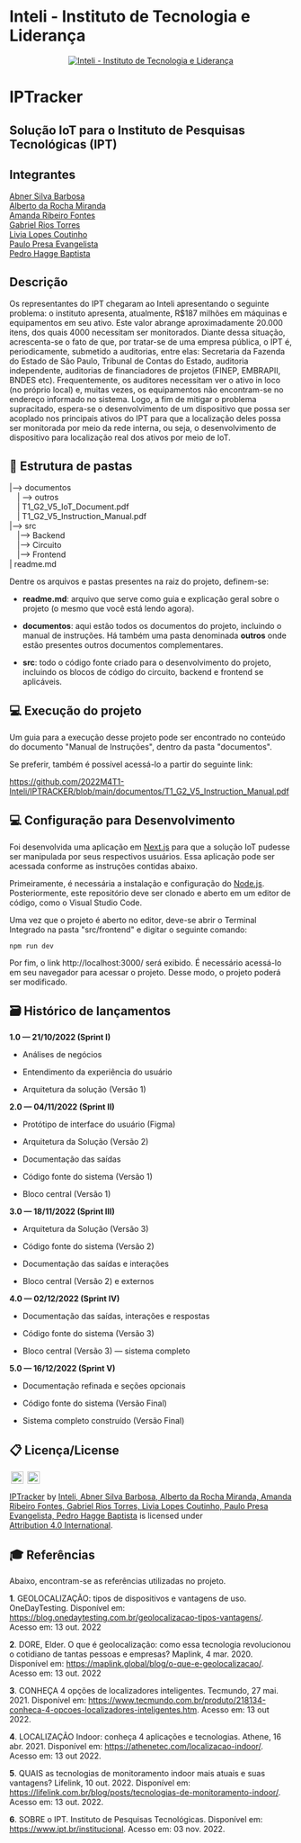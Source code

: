 # Inteli - Instituto de Tecnologia e Liderança

<p  align="center">
<a  href= "https://www.inteli.edu.br/"><img  src="https://www.inteli.edu.br/wp-content/uploads/2021/08/20172028/marca_1-2.png"  alt="Inteli - Instituto de Tecnologia e Liderança"  border="0"></a>
</p>

# IPTracker

## Solução IoT para o Instituto de Pesquisas Tecnológicas (IPT)

## Integrantes

<a  href="https://www.linkedin.com/in/abner-silva-barbosa-8a3542225/"> Abner Silva Barbosa</br></a>
<a  href="https://www.linkedin.com/in/alberto-da-rocha-miranda-angrysine/">Alberto da Rocha Miranda</br></a>
<a  href="https://www.linkedin.com/in/amanda-fontes/">Amanda Ribeiro Fontes</br></a>
<a  href="https://www.linkedin.com/in/gabrielriostorres/">Gabriel Rios Torres</br></a>
<a  href="https://www.linkedin.com/in/liviapcoutinho/">Livia Lopes Coutinho</br></a>
<a  href="https://www.linkedin.com/in/paulo-evangelista/">Paulo Presa Evangelista</br></a>
<a  href="https://www.linkedin.com/in/pedro-hagge/">Pedro Hagge Baptista</br></a>

## Descrição

Os representantes do IPT chegaram ao Inteli apresentando o seguinte problema: o instituto apresenta, atualmente, R$187 milhões em máquinas e equipamentos em seu ativo. Este valor abrange aproximadamente 20.000 itens, dos quais 4000 necessitam ser monitorados. Diante dessa situação, acrescenta-se o fato de que, por tratar-se de uma empresa pública, o IPT é, periodicamente, submetido a auditorias, entre elas: Secretaria da Fazenda do Estado de São Paulo, Tribunal de Contas do Estado, auditoria independente, auditorias de financiadores de projetos (FINEP, EMBRAPII, BNDES etc). Frequentemente, os auditores necessitam ver o ativo in loco (no próprio local) e, muitas vezes, os equipamentos não encontram-se no endereço informado no sistema. Logo, a fim de mitigar o problema supracitado, espera-se o desenvolvimento de um dispositivo que possa ser acoplado nos principais ativos do IPT para que a localização deles possa ser monitorada por meio da rede interna, ou seja, o desenvolvimento de dispositivo para localização real dos ativos por meio de IoT.

## 📁 Estrutura de pastas


|--> documentos<br>
  &emsp;| --> outros <br>
  &emsp;| T1_G2_V5_IoT_Document.pdf<br>
  &emsp;| T1_G2_V5_Instruction_Manual.pdf<br>
|--> src<br>
  &emsp;|--> Backend<br>
  &emsp;|--> Circuito<br>
  &emsp;|--> Frontend<br>
| readme.md<br>

Dentre os arquivos e pastas presentes na raiz do projeto, definem-se:

- <b>readme.md</b>: arquivo que serve como guia e explicação geral sobre o projeto (o mesmo que você está lendo agora).

- <b>documentos</b>: aqui estão todos os documentos do projeto, incluindo o manual de instruções. Há também uma pasta denominada <b>outros</b> onde estão presentes outros documentos complementares.

- <b>src</b>: todo o código fonte criado para o desenvolvimento do projeto, incluindo os blocos de código do circuito, backend e frontend se aplicáveis.

## 💻 Execução do projeto

Um guia para a execução desse projeto pode ser encontrado no conteúdo do documento "Manual de Instruções", dentro da pasta "documentos".

Se preferir, também é possível acessá-lo a partir do seguinte link:

https://github.com/2022M4T1-Inteli/IPTRACKER/blob/main/documentos/T1_G2_V5_Instruction_Manual.pdf


## 💻 Configuração para Desenvolvimento

Foi desenvolvida uma aplicação em <a href="https://nextjs.org/docs">Next.js</a> para que a solução IoT pudesse ser manipulada por seus respectivos usuários. Essa aplicação pode ser acessada conforme as instruções contidas abaixo.

Primeiramente, é necessária a instalação e configuração do <a href="https://nodejs.org/en/download/">Node.js</a>. Posteriormente, este repositório deve ser clonado e aberto em um editor de código, como o Visual Studio Code.

Uma vez que o projeto é aberto no editor, deve-se abrir o Terminal Integrado na pasta "src/frontend" e digitar o seguinte comando:

    npm run dev

Por fim, o link http://localhost:3000/ será exibido. É necessário acessá-lo em seu navegador para acessar o projeto. Desse modo, o projeto poderá ser modificado.  

## 🗃 Histórico de lançamentos


**1.0 — 21/10/2022 (Sprint I)**

* Análises de negócios

* Entendimento da experiência do usuário

* Arquitetura da solução (Versão 1)


**2.0 — 04/11/2022 (Sprint II)**

* Protótipo de interface do usuário (Figma)

* Arquitetura da Solução (Versão 2)

* Documentação das saídas

* Código fonte do sistema (Versão 1)

* Bloco central (Versão 1)
  

**3.0 — 18/11/2022 (Sprint III)**

* Arquitetura da Solução (Versão 3)

* Código fonte do sistema (Versão 2)

* Documentação das saídas e interações

* Bloco central (Versão 2) e externos


**4.0 — 02/12/2022 (Sprint IV)**

* Documentação das saídas, interações e respostas

* Código fonte do sistema (Versão 3)

* Bloco central (Versão 3) — sistema completo
  

**5.0 — 16/12/2022 (Sprint V)**

* Documentação refinada e seções opcionais

* Código fonte do sistema (Versão Final)

* Sistema completo construído (Versão Final)
  
  



## 📋 Licença/License

<img style="height:22px!important;margin-left:3px;vertical-align:text-bottom;" src="https://mirrors.creativecommons.org/presskit/icons/cc.svg?ref=chooser-v1">
<img style="height:22px!important;margin-left:3px;vertical-align:text-bottom;" src="https://mirrors.creativecommons.org/presskit/icons/by.svg?ref=chooser-v1">



<p xmlns:cc="http://creativecommons.org/ns#" xmlns:dct="http://purl.org/dc/terms/"><a property="dct:title" rel="cc:attributionURL" href="#">IPTracker</a> by <a rel="cc:attributionURL dct:creator" property="cc:attributionName" href="#">Inteli, Abner Silva Barbosa, Alberto da Rocha Miranda, Amanda Ribeiro Fontes, Gabriel Rios Torres, Livia Lopes Coutinho, Paulo Presa Evangelista, Pedro Hagge Baptista</a> is licensed under <a href="http://creativecommons.org/licenses/by/4.0/?ref=chooser-v1" target="_blank" rel="license noopener noreferrer" style="display:inline-block;">Attribution 4.0 International</a>.</p>


## 🎓 Referências

Abaixo, encontram-se as referências utilizadas no projeto.

**1**. GEOLOCALIZAÇÃO: tipos de dispositivos e vantagens de uso. OneDayTesting. Disponível em: https://blog.onedaytesting.com.br/geolocalizacao-tipos-vantagens/. Acesso em: 13 out. 2022

**2**. DORE, Elder. O que é geolocalização: como essa tecnologia revolucionou o cotidiano de tantas pessoas e empresas? Maplink, 4 mar. 2020. Disponível em: https://maplink.global/blog/o-que-e-geolocalizacao/. Acesso em: 13 out. 2022

**3**. CONHEÇA 4 opções de localizadores inteligentes. Tecmundo, 27 mai. 2021. Disponível em: https://www.tecmundo.com.br/produto/218134-conheca-4-opcoes-localizadores-inteligentes.htm. Acesso em: 13 out 2022.

**4**. LOCALIZAÇÃO Indoor: conheça 4 aplicações e tecnologias. Athene, 16 abr. 2021. Disponível em: https://athenetec.com/localizacao-indoor/. Acesso em: 13 out 2022.

**5**. QUAIS as tecnologias de monitoramento indoor mais atuais e suas vantagens? Lifelink, 10 out. 2022. Disponível em: https://lifelink.com.br/blog/posts/tecnologias-de-monitoramento-indoor/. Acesso em: 13 out. 2022.

**6**. SOBRE o IPT. Instituto de Pesquisas Tecnológicas. Disponível em: https://www.ipt.br/institucional. Acesso em: 03 nov. 2022.